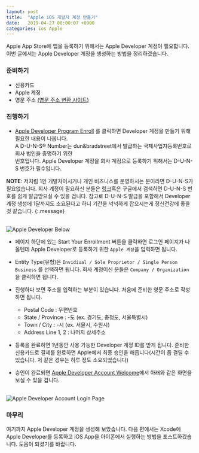 ```yaml
---
layout: post
title:  "Apple iOS 개발자 계정 만들기"
date:   2019-04-27 00:00:07 +0900
categories: ios Apple
---
```


Apple App Store에 앱을 등록하기 위해서는 Apple Developer 계정이 필요합니다.  
이번 글에서는 Apple Developer 계정을 생성하는 방법을 정리하겠습니다.

### 준비하기

* 신용카드
* Apple 계정
* 영문 주소 [(영문 주소 변환 사이트)][1]

### 진행하기

* [Apple Developer Program Enroll][2] 를 클릭하면 Developer 계정을 만들기 위해 필요한 내용이 나옵니다.  
A D-U-N-S® Number는 dun&bradstreet에서 발급하는 국제사업자등록번호로 회사 법인을 증명하기 위한  
번호입니다. Apple Developer 계정을 회사 계정으로 등록하기 위해서는 D-U-N-S 번호가 필수입니다.  


**NOTE**: 저처럼 1인 개발자이시거나 개인 비즈니스를 운영하시는 분이라면 D-U-N-S가 필요없습니다. 회사 계정이 필요하신 분들은 [링크][3]혹은 구글에서 검색하면 D-U-N-S 번호를 쉽게 발급받으실 수 있을 겁니다. 참고로 D-U-N-S 발급을 포함해서 Developer 계정 생성에 1달까지도 소요된다고 하니 기간을 넉넉하게 잡으시는게 정신건강에 좋을 것 같습니다.
{:.message}


<br/>![Apple Developer Below]({{site.baseurl}}/assets/img/docs/apple-developer-enroll/below.png)


* 페이지 하단에 있는 Start Your Enrollment 버튼을 클릭하면 로그인 페이지가 나올텐데 Apple Developer로 등록하기 위한 `Apple 계정`을 입력하면 됩니다.<br/>


* Entity Type(유형)은 `Invidiual / Sole Proprietor / Single Person Business` 를 선택하면 됩니다. 회사 계정이신 분들은 `Company / Organization` 을 클릭하면 됩니다.


* 진행하다 보면 주소를 입력하는 부분이 있습니다. 처음에 준비한 영문 주소로 작성하면 됩니다.
	* Postal Code : 우편번호<br/>
	* State / Province : -도 (ex. 경기도, 충청도, 서울특별시)<br/>
	* Town / City : -시 (ex. 서울시, 수원시)<br/>
	* Address Line 1, 2 : 나머지 상세주소


* 등록을 완료하면 1년동안 사용 가능한 Developer 계정 ID를 받게 됩니다. 준비한 신용카드로 결제를 완료하면 
Apple에서 최종 승인을 해줍니다(시간이 좀 걸릴 수 있습니다. 저 같은 경우는 하루 정도 소요되었습니다)


* 승인이 완료되면 [Apple Developer Account Welcome][4]에서 아래와 같은 화면을 보실 수 있을 겁니다.


<br/>![Apple Developer Account Login Page]({{site.baseurl}}/assets/img/docs/apple-developer-enroll/login.png)


### 마무리
여기까지 Apple Developer 계정을 생성해 보았습니다. 다음 편에서는 Xcode에 Apple Developer를 등록하고 iOS App을 아이폰에서 실행하는 방법을 포스트하겠습니다. 도움이 되셨기를 바랍니다.


[1]: http://www.jusoen.com/
[2]: https://developer.apple.com/programs/enroll/
[3]: https://m.blog.naver.com/PostView.nhn?blogId=watchmafia&logNo=220669940824&proxyReferer=https%3A%2F%2Fwww.google.com%2F
[4]: https://developer.apple.com/account/#/welcome